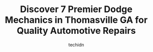 ---
layout: ampstory
image: https://images.unsplash.com/photo-1536593053730-495056b74a05?ixlib=rb-4.0.3&ixid=MnwxMjA3fDB8MHxwaG90by1wYWdlfHx8fGVufDB8fHx8&auto=format&fit=crop&w=640&h=853&q=80
author: techidn
featured: false
description: If youre in need of trustworthy and skilled Dodge Mechanic in Thomasville GA, USA, youll be pleased to discover the 7 best Dodge Mechanic in town. Their expertise and commitment to custome
title: Discover 7 Premier Dodge Mechanics in Thomasville GA for Quality Automotive Repairs
cover:
   title: Discover 7 Premier Dodge Mechanics in Thomasville GA for Quality Automotive Repairs
   subtitle: Rickpate
   background: https://images.unsplash.com/photo-1536593053730-495056b74a05?ixlib=rb-4.0.3&ixid=MnwxMjA3fDB8MHxwaG90by1wYWdlfHx8fGVufDB8fHx8&auto=format&fit=crop&w=640&h=853&q=80

pages: 
 - layout: thirds
   top: <h1>#1 Walmart Auto Care Centers</h1>
   bottom: "<p>On the fence. The tires were the best price I could find anywhere for a name brand tire. I scheduled an appointment to have them installed but was put in line with all th</p>"
   background: https://www.knot35.com/toplist/wp-content/uploads/2023/06/best-dodge-mechanic-1-in-thomasville-ga-1685832076.png
   backgroundblur: true
 - layout: thirds
   top: <h1>#2 Auto Doctor Diesel & Repair</h1>
   bottom: "<p>10821 US-84, Thomasville, GA 31757, United States</p>"
   background: https://www.knot35.com/toplist/wp-content/uploads/2023/06/best-dodge-mechanic-2-in-thomasville-ga-1685832077.jpeg
   cta:
      link: https://www.knot35.com/toplist/discover-7-premier-dodge-mechanics-in-thomasville-ga-for-quality-automotive-repairs/
      text: Discover 7 Premier Dodge Mechanics in Thomasville GA for Quality Automotive Repairs
 - layout: thirds
   top: <h1>#3 Ponders Automotive, Inc.</h1>
   bottom: "<p>1052 W Jackson St, Thomasville, GA 31792, United States</p>"
   background: https://www.knot35.com/toplist/wp-content/uploads/2023/06/best-dodge-mechanic-3-in-thomasville-ga-1685832077.jpeg
   cta:
      link: https://www.knot35.com/toplist/discover-7-premier-dodge-mechanics-in-thomasville-ga-for-quality-automotive-repairs/
      text: Discover 7 Premier Dodge Mechanics in Thomasville GA for Quality Automotive Repairs
 - layout: thirds
   top: <h1>#4 Auto Air of Thomasville</h1>
   bottom: "<p>826 E Pinetree Blvd, Thomasville, GA 31792, United States</p>"
   background: https://images.unsplash.com/photo-1462556791646-c201b8241a94?ixlib=rb-4.0.3&ixid=MnwxMjA3fDB8MHxwaG90by1wYWdlfHx8fGVufDB8fHx8&auto=format&fit=crop&w=640&h=853&q=80
   cta:
      link: https://www.knot35.com/toplist/discover-7-premier-dodge-mechanics-in-thomasville-ga-for-quality-automotive-repairs/
      text: Discover 7 Premier Dodge Mechanics in Thomasville GA for Quality Automotive Repairs
 - layout: thirds
   top: <h1>#5 Dans Garage</h1>
   bottom: "<p>902 Madison Alley SE, Thomasville, GA 31792, United States</p>"
   background: https://images.unsplash.com/photo-1510906594845-bc082582c8cc?ixlib=rb-4.0.3&ixid=MnwxMjA3fDB8MHxwaG90by1wYWdlfHx8fGVufDB8fHx8&auto=format&fit=crop&w=640&h=853&q=80
   cta:
      link: https://www.knot35.com/toplist/discover-7-premier-dodge-mechanics-in-thomasville-ga-for-quality-automotive-repairs/
      text: Discover 7 Premier Dodge Mechanics in Thomasville GA for Quality Automotive Repairs
 - layout: thirds
   top: <h1>#6 Jacks Service Center</h1>
   bottom: "<p>2980 E Pinetree Blvd, Thomasville, GA 31792, United States</p>"
   background: https://images.unsplash.com/photo-1484589065579-248aad0d8b13?ixlib=rb-4.0.3&ixid=MnwxMjA3fDB8MHxwaG90by1wYWdlfHx8fGVufDB8fHx8&auto=format&fit=crop&w=640&h=853&q=80
   cta:
      link: https://www.knot35.com/toplist/discover-7-premier-dodge-mechanics-in-thomasville-ga-for-quality-automotive-repairs/
      text: Discover 7 Premier Dodge Mechanics in Thomasville GA for Quality Automotive Repairs
 - layout: thirds
   top: <h1>#7 Precision Auto Craft, INC.</h1>
   bottom: "<p>1017 E Jackson St, Thomasville, GA 31792, United States</p>"
   background: https://images.unsplash.com/photo-1608501821300-4f99e58bba77?ixlib=rb-4.0.3&ixid=MnwxMjA3fDB8MHxwaG90by1wYWdlfHx8fGVufDB8fHx8&auto=format&fit=crop&w=640&h=853&q=80
   cta:
      link: https://www.knot35.com/toplist/discover-7-premier-dodge-mechanics-in-thomasville-ga-for-quality-automotive-repairs/
      text: Discover 7 Premier Dodge Mechanics in Thomasville GA for Quality Automotive Repairs
 - layout: thirds
   middle: Continue reading...
   background: https://images.unsplash.com/photo-1591393223703-56fe1347ac62?ixlib=rb-4.0.3&ixid=MnwxMjA3fDB8MHxwaG90by1wYWdlfHx8fGVufDB8fHx8&auto=format&fit=crop&w=640&h=853&q=80
   cta:
      link: https://www.knot35.com/toplist/discover-7-premier-dodge-mechanics-in-thomasville-ga-for-quality-automotive-repairs/
      text: Discover 7 Premier Dodge Mechanics in Thomasville GA for Quality Automotive Repairs
      
---